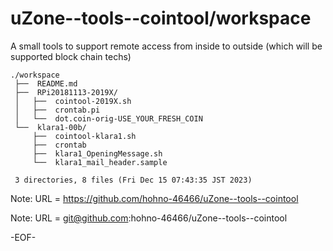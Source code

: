 # uZone--tools--cointool/workspace

A small tools to support remote access from inside to outside (which will be supported block chain techs)

    ./workspace
     ├──  README.md
     ├──  RPi20181113-2019X/
     │   ├──  cointool-2019X.sh
     │   ├──  crontab.pi
     │   └──  dot.coin-orig-USE_YOUR_FRESH_COIN
     └──  klara1-00b/
         ├──  cointool-klara1.sh
         ├──  crontab
         ├──  klara1_OpeningMessage.sh
         └──  klara1_mail_header.sample
     
     3 directories, 8 files (Fri Dec 15 07:43:35 JST 2023)

Note: URL = https://github.com/hohno-46466/uZone--tools--cointool

Note: URL = git@github.com:hohno-46466/uZone--tools--cointool

-EOF-
